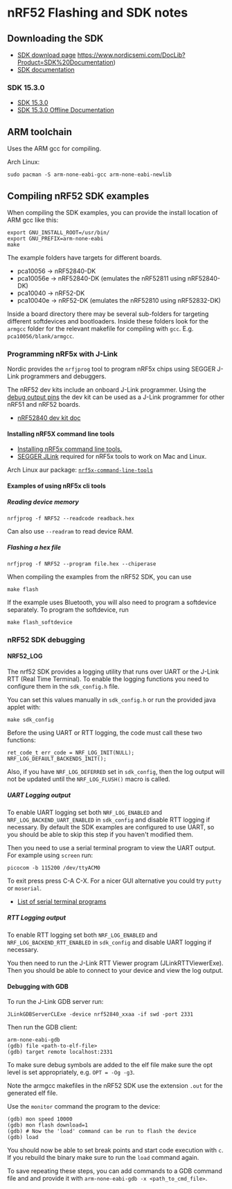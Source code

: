 # nRF52 Flashing and SDK notes

## Downloading the SDK

* [SDK download page](https://www.nordicsemi.com/Software-and-Tools/Software/nRF5-SDK)
https://www.nordicsemi.com/DocLib?Product=SDK%20Documentation)
* [SDK documentation](https://www.nordicsemi.com/DocLib?Product=SDK%20Documentation)

### SDK 15.3.0

* [SDK 15.3.0](https://www.nordicsemi.com/-/media/Software-and-other-downloads/SDKs/nRF5/Binaries/nRF5SDK153059ac345.zip)
* [SDK 15.3.0 Offline Documentation](http://developer.nordicsemi.com/nRF5_SDK/nRF5_SDK_v15.x.x/nRF5_SDK_15.3.0_offline_doc.zip)


## ARM toolchain

Uses the ARM gcc for compiling.

Arch Linux:
```
sudo pacman -S arm-none-eabi-gcc arm-none-eabi-newlib
```

## Compiling nRF52 SDK examples

When compiling the SDK examples, you can provide the install location of ARM
gcc like this:

```
export GNU_INSTALL_ROOT=/usr/bin/
export GNU_PREFIX=arm-none-eabi
make
```

The example folders have targets for different boards.

* pca10056  -> nRF52840-DK
* pca10056e -> nRF52840-DK (emulates the nRF52811 using nRF52840-DK)
* pca10040  -> nRF52-DK
* pca10040e -> nRF52-DK (emulates the nRF52810 using nRF52832-DK)

Inside a board directory there may be several sub-folders for targeting
different softdevices and bootloaders. Inside these folders look for the
`armgcc` folder for the relevant makefile for compiling with `gcc`. E.g.
`pca10056/blank/armgcc`.

### Programming nRF5x with J-Link

Nordic provides the `nrfjprog` tool to program nRF5x chips using SEGGER
J-Link programmers and debuggers.

The nRF52 dev kits include an onboard J-Link programmer.  Using the [debug
output pins](
https://www.nordicsemi.com/DocLib/Content/User_Guides/nrf52840_dk/latest/UG/nrf52840_DK/hw_debug_out)
the dev kit can be used as a J-Link programmer for other nRF51 and nRF52
boards.

* [nRF52840 dev kit doc](https://www.nordicsemi.com/DocLib/Content/User_Guides/nrf52840_dk/latest/UG/nrf52840_DK/intro)

#### Installing nRF5X command line tools

* [Installing nRF5x command line tools.](https://www.nordicsemi.com/DocLib/Content/User_Guides/nrf5x_cltools/latest/UG/cltools/nrf5x_installation)
* [SEGGER JLink](https://www.segger.com/downloads/jlink/#J-LinkSoftwareAndDocumentationPack) required for nRF5x tools to work on Mac and Linux.

Arch Linux aur package: [`nrf5x-command-line-tools`](https://aur.archlinux.org/packages/nrf5x-command-line-tools/)

#### Examples of using nRF5x cli tools

##### Reading device memory

```
nrfjprog -f NRF52 --readcode readback.hex
```

Can also use `--readram` to read device RAM.


##### Flashing a hex file

```
nrfjprog -f NRF52 --program file.hex --chiperase
```

When compiling the examples from the nRF52 SDK, you can use

```
make flash
```

If the example uses Bluetooth, you will also need to program a softdevice
separately. To program the softdevice, run

```
make flash_softdevice
```

### nRF52 SDK debugging

#### NRF52_LOG

The nrf52 SDK provides a logging utility that runs over UART or the J-Link RTT
(Real Time Terminal). To enable the logging functions you need to configure
them in the `sdk_config.h` file.

You can set this values manually in `sdk_config.h` or run the provided java
applet with:

```
make sdk_config
```

Before the using UART or RTT logging, the code must call these two functions:

```
ret_code_t err_code = NRF_LOG_INIT(NULL);
NRF_LOG_DEFAULT_BACKENDS_INIT();
```

Also, if you have `NRF_LOG_DEFERRED` set in `sdk_config`, then the log
output will not be updated until the `NRF_LOG_FLUSH()` macro is called.

##### UART Logging output

To enable UART logging set both `NRF_LOG_ENABLED` and
`NRF_LOG_BACKEND_UART_ENABLED` in `sdk_config` and disable RTT logging if
necessary. By default the SDK examples are configured to use UART, so you
should be able to skip this step if you haven't modified them.

Then you need to use a serial terminal program to view the UART output. For
example using `screen` run:

```
picocom -b 115200 /dev/ttyACM0
```

To exit press press C-A C-X. For a nicer GUI alternative you could try `putty`
or `moserial`.

* [List of serial terminal programs](https://wiki.archlinux.org/index.php/working_with_the_serial_console#Making_Connections)

##### RTT Logging output

To enable RTT logging set both `NRF_LOG_ENABLED` and
`NRF_LOG_BACKEND_RTT_ENABLED` in `sdk_config` and disable UART logging if
necessary.

You then need to run the J-Link RTT Viewer program (JLinkRTTViewerExe). Then
you should be able to connect to your device and view the log output.


#### Debugging with GDB

To run the J-Link GDB server run:

```
JLinkGDBServerCLExe -device nrf52840_xxaa -if swd -port 2331
```

Then run the GDB client:

```
arm-none-eabi-gdb
(gdb) file <path-to-elf-file>
(gdb) target remote localhost:2331
```

To make sure debug symbols are added to the elf file make sure the opt level
is set appropriately, e.g. `OPT = -Og -g3`.

Note the armgcc makefiles in the nRF52 SDK use the extension `.out` for the
generated elf file.

Use the `monitor` command the program to the device:

```
(gdb) mon speed 10000
(gdb) mon flash download=1
(gdb) # Now the 'load' command can be run to flash the device
(gdb) load
```

You should now be able to set break points and start code execution with `c`.
If you rebuild the binary make sure to run the `load` command again.

To save repeating these steps, you can add commands to a GDB command file and
and provide it with `arm-none-eabi-gdb -x <path_to_cmd_file>`.
